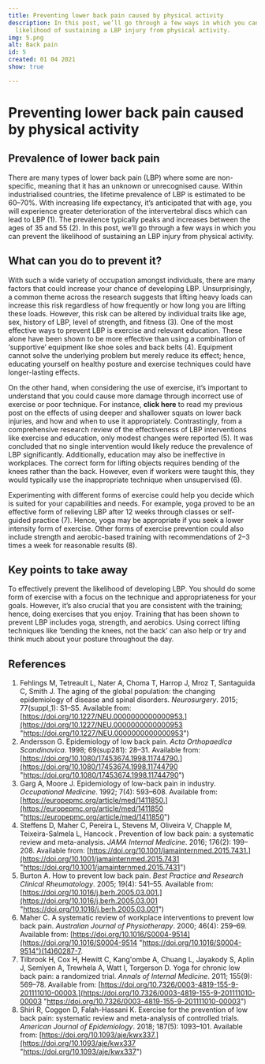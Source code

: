 ```yaml
---
title: Preventing lower back pain caused by physical activity
description: In this post, we’ll go through a few ways in which you can prevent the
  likelihood of sustaining a LBP injury from physical activity.
img: 5.png
alt: Back pain
id: 5
created: 01 04 2021
show: true

---
```

# Preventing lower back pain caused by physical activity

## Prevalence of lower back pain

There are many types of lower back pain (LBP) where some are non-specific, meaning that it has an unknown or unrecognised cause. Within industrialised countries, the lifetime prevalence of LBP is estimated to be 60–70%. With increasing life expectancy, it’s anticipated that with age, you will experience greater deterioration of the intervertebral discs which can lead to LBP (1). The prevalence typically peaks and increases between the ages of 35 and 55 (2). In this post, we’ll go through a few ways in which you can prevent the likelihood of sustaining an LBP injury from physical activity.

## What can you do to prevent it?

With such a wide variety of occupation amongst individuals, there are many factors that could increase your chance of developing LBP. Unsurprisingly, a common theme across the research suggests that lifting heavy loads can increase this risk regardless of how frequently or how long you are lifting these loads. However, this risk can be altered by individual traits like age, sex, history of LBP, level of strength, and fitness (3). One of the most effective ways to prevent LBP is exercise and relevant education. These alone have been shown to be more effective than using a combination of ‘supportive’ equipment like shoe soles and back belts (4). Equipment cannot solve the underlying problem but merely reduce its effect; hence, educating yourself on healthy posture and exercise techniques could have longer-lasting effects.

On the other hand, when considering the use of exercise, it’s important to understand that you could cause more damage through incorrect use of exercise or poor technique. For instance, **click here** to read my previous post on the effects of using deeper and shallower squats on lower back injuries, and how and when to use it appropriately. Contrastingly, from a comprehensive research review of the effectiveness of LBP interventions like exercise and education, only modest changes were reported (5). It was concluded that no single intervention would likely reduce the prevalence of LBP significantly. Additionally, education may also be ineffective in workplaces. The correct form for lifting objects requires bending of the knees rather than the back. However, even if workers were taught this, they would typically use the inappropriate technique when unsupervised (6).

Experimenting with different forms of exercise could help you decide which is suited for your capabilities and needs. For example, yoga proved to be an effective form of relieving LBP after 12 weeks through classes or self-guided practice (7). Hence, yoga may be appropriate if you seek a lower intensity form of exercise. Other forms of exercise prevention could also include strength and aerobic-based training with recommendations of 2–3 times a week for reasonable results (8).

## Key points to take away

To effectively prevent the likelihood of developing LBP. You should do some form of exercise with a focus on the technique and appropriateness for your goals. However, it’s also crucial that you are consistent with the training; hence, doing exercises that you enjoy. Training that has been shown to prevent LBP includes yoga, strength, and aerobics. Using correct lifting techniques like ‘bending the knees, not the back’ can also help or try and think much about your posture throughout the day.

## References

1. Fehlings M, Tetreault L, Nater A, Choma T, Harrop J, Mroz T, Santaguida C, Smith J. The aging of the global population: the changing epidemiology of disease and spinal disorders. _Neurosurgery_. 2015; 77(suppl_1): S1–S5. Available from: [https://doi.org/10.1227/NEU.0000000000000953.](https://doi.org/10.1227/NEU.0000000000000953 "https://doi.org/10.1227/NEU.0000000000000953")
2. Andersson G. Epidemiology of low back pain. _Acta Orthopaedica Scandinavica_. 1998; 69(sup281): 28–31. Available from: [https://doi.org/10.1080/17453674.1998.11744790.](https://doi.org/10.1080/17453674.1998.11744790 "https://doi.org/10.1080/17453674.1998.11744790")
3. Garg A, Moore J. Epidemiology of low-back pain in industry. _Occupational Medicine_. 1992; 7(4): 593–608. Available from: [https://europepmc.org/article/med/1411850.](https://europepmc.org/article/med/1411850 "https://europepmc.org/article/med/1411850")
4. Steffens D, Maher C, Pereira L, Stevens M, Oliveira V, Chapple M, Teixeira-Salmela L, Hancock . Prevention of low back pain: a systematic review and meta-analysis. _JAMA Internal Medicine_. 2016; 176(2): 199–208. Available from: [https://doi.org/10.1001/jamainternmed.2015.7431.](https://doi.org/10.1001/jamainternmed.2015.7431 "https://doi.org/10.1001/jamainternmed.2015.7431")
5. Burton A. How to prevent low back pain. _Best Practice and Research Clinical Rheumatology_. 2005; 19(4): 541–55. Available from: [https://doi.org/10.1016/j.berh.2005.03.001.](https://doi.org/10.1016/j.berh.2005.03.001 "https://doi.org/10.1016/j.berh.2005.03.001")
6. Maher C. A systematic review of workplace interventions to prevent low back pain. _Australian Journal of Physiotherapy_. 2000; 46(4): 259–69. Available from: [https://doi.org/10.1016/S0004-9514](https://doi.org/10.1016/S0004-9514 "https://doi.org/10.1016/S0004-9514")(14)60287-7.
7. Tilbrook H, Cox H, Hewitt C, Kang'ombe A, Chuang L, Jayakody S, Aplin J, Semlyen A, Trewhela A, Watt I, Torgerson D. Yoga for chronic low back pain: a randomized trial. _Annals of Internal Medicine_. 2011; 155(9): 569–78. Available from: [https://doi.org/10.7326/0003-4819-155-9-201111010-00003.](https://doi.org/10.7326/0003-4819-155-9-201111010-00003 "https://doi.org/10.7326/0003-4819-155-9-201111010-00003")
8. Shiri R, Coggon D, Falah-Hassani K. Exercise for the prevention of low back pain: systematic review and meta-analysis of controlled trials. _American Journal of Epidemiology_. 2018; 187(5): 1093–101. Available from: [https://doi.org/10.1093/aje/kwx337.](https://doi.org/10.1093/aje/kwx337 "https://doi.org/10.1093/aje/kwx337")